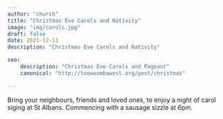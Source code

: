```yaml
---
author: "church"
title: "Christmas Eve Carols and Nativity"
image: "img/carols.jpg"
draft: false
date: 2021-12-11
description: "Christmas Eve Carols and Nativity"

seo: 
    description: "Christmas Eve Carols and Pageant"
    canonical: "http://toowoombawest.org/post/christmas"

---
```



Bring your neighbours, friends and loved ones, to enjoy a night of carol siging at St Albans. Commencing with a sausage sizzle at 6pm. 
